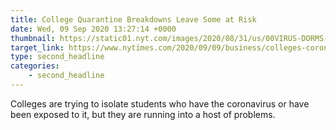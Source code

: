 ```yaml
---
title: College Quarantine Breakdowns Leave Some at Risk
date: Wed, 09 Sep 2020 13:27:14 +0000
thumbnail: https://static01.nyt.com/images/2020/08/31/us/00VIRUS-DORMS-student/merlin_176310942_707d4ec5-023e-43e8-b458-1015d326d524-moth.jpg
target_link: https://www.nytimes.com/2020/09/09/business/colleges-coronavirus-dormitories-quarantine.html
type: second_headline
categories:
    - second_headline
---
```

Colleges are trying to isolate students who have the coronavirus or have been exposed to it, but they are running into a host of problems. 